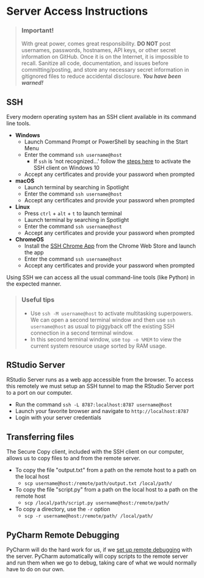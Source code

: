 # Server Access Instructions

>### Important!
>With great power, comes great responsibility. __DO NOT__ post usernames, passwords, hostnames, API keys, or other secret information on GitHub. Once it is on the Internet, it is impossible to recall. Sanitize all code, documentation, and issues before committing/posting, and store any necessary secret information in gitignored files to reduce accidental disclosure. *__You have been warned!__*

## SSH
Every modern operating system has an SSH client available in its command line tools.
- __Windows__
  - Launch Command Prompt or PowerShell by seaching in the Start Menu
  - Enter the command `ssh username@host`
    - If `ssh` is 'not recognized...' follow the [steps here](https://www.liquidweb.com/kb/using-ssh-client-windows-10/) to activate the SSH client on Windows 10
  - Accept any certificates and provide your password when prompted
- __macOS__
  - Launch terminal by searching in Spotlight
  - Enter the command `ssh username@host`
  - Accept any certificates and provide your password when prompted
- __Linux__
  - Press `ctrl` + `alt` + `t` to launch terminal
  - Launch terminal by searching in Spotlight
  - Enter the command `ssh username@host`
  - Accept any certificates and provide your password when prompted
- __ChromeOS__
  - Install the [SSH Chrome App](https://chrome.google.com/webstore/detail/secure-shell-app/pnhechapfaindjhompbnflcldabbghjo?hl=en) from the Chrome Web Store and launch the app
  - Enter the command `ssh username@host`
  - Accept any certificates and provide your password when prompted

Using SSH we can access all the usual command-line tools (like Python) in the expected manner.

>### Useful tips
> - Use `ssh -M username@host` to activate multitasking superpowers. We can open a second terminal window and then use `ssh username@host` as usual to piggyback off the existing SSH connection in a second terminal window.
>- In this second terminal window, use `top -o %MEM` to view the current system resource usage sorted by RAM usage.

## RStudio Server
RStudio Server runs as a web app accessible from the browser. To access this remotely we must setup an SSH tunnel to map the RStudio Server port to a port on our computer.

- Run the command `ssh -L 8787:localhost:8787 username@host`
- Launch your favorite browser and navigate to `http://localhost:8787`
- Login with your server credentials

## Transferring files
The Secure Copy client, included with the SSH client on our computer, allows us to copy files to and from the remote server.

- To copy the file "output.txt" from a path on the remote host to a path on the local host
  - `scp username@host:/remote/path/output.txt /local/path/`
- To copy the file "script.py" from a path on the local host to a path on the remote host
  - `scp /local/path/script.py username@host:/remote/path/`
- To copy a directory, use the `-r` option
  -  `scp -r username@host:/remote/path/ /local/path/`

## PyCharm Remote Debugging
PyCharm will do the hard work for us, if we [set up remote debugging](https://www.jetbrains.com/help/pycharm/remote-debugging-with-product.html) with the server. PyCharm automatically will copy scripts to the remote server and run them when we go to debug, taking care of what we would normally have to do on our own.
